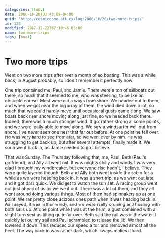 ```yaml
---
categories: [toby]
date: 2006-10-20T03:43:05-04:00
guid: 'http://cosmicosmo.ath.cx/log/2006/10/20/two-more-trips/'
id: 123
modified: 2007-12-22T07:10:46-05:00
name: two-more-trips
tags: [boat]
---
```


Two more trips
==============

Went on two more trips after over a month of no boating.  This was a while back, in August probably, so I don't remember it perfectly now.

One trip contained me, Paul, and Jamie.  There were a ton of sailboats out there, so much that it seemed to me, who was steering, to be like an obstacle course.  Most were out a ways from shore.  We headed out to them, and when we got near the big array of them, the wind died down a lot, so much that we could hardly move until occasional gusts came along.  We saw boats back near shore moving along just fine, so we headed back there.  Indeed, there was a much stronger wind.  It got rather strong at some points, and we were really able to move along.  We saw a windsurfer well out from shore.  I've never seen one near that far out before.  At one point he fell over.  He was very hard to see from afar, so we went over by him.  He was struggling to get back up, but after several attempts, finally made it.  We soon went back in, as Jamie needed to go I believe.

That was Sunday.  The Thursday following that, me, Paul, Beth (Paul's girlfriend), and Ally all went out.  It was mighty chilly and windy.  I was very glad I brought my windbreaker, but everyone else hadn't, I believe.  They were quite layered though.  Beth and Ally both went inside the cabin for a while as we were heading back in.  It was a short trip, as we went out late and it got dark quick.  We did get to watch the sun set.  A racing group went out just ahead of us as we went out.  There was a lot of them, and they all went around doing various things.  Most of them had spinnakers up at one point.  We ran pretty close accross ones path when it was heading back in.  As I sayed, it was rather windy, and we were really cruising and healing with both sails up.  At one point while I was at the helm, a gust combined with a slight turn sent us tilting quite far over.  Beth said the rail was in the water.  I quickly let out my sail and Paul scrambled to release the jib.  We then lowered it down.  This reduced our speed a ton and removed almost all the heel.  The way back in was rather dark, which always makes it hard.
